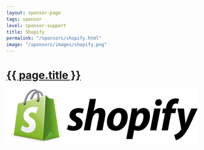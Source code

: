 ```yaml
---
layout: sponsor-page
tags: sponsor
level: sponsor-support
title: Shopify
permalink: "/sponsors/shopify.html"
image: "/sponsors/images/shopify.png"
---
```


<h1 class="sponsor">
  <a href="{{page.permalink}}">{{ page.title }}</a>
</h1>

<img src="/sponsors/images/shopify.png" class="sponsor-no-text" />
